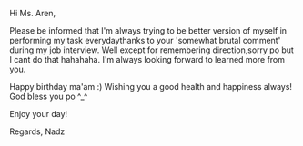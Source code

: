 Hi Ms. Aren,

Please be informed that I'm always trying to be better version of myself in performing my task everydaythanks to your 'somewhat brutal comment' during my job interview. Well except for remembering direction,sorry po but I cant do that hahahaha.  I'm always looking forward to learned more from you. 

Happy birthday ma'am :) Wishing you a good health and happiness always! God bless you po ^_^

Enjoy your day!

Regards,
Nadz
